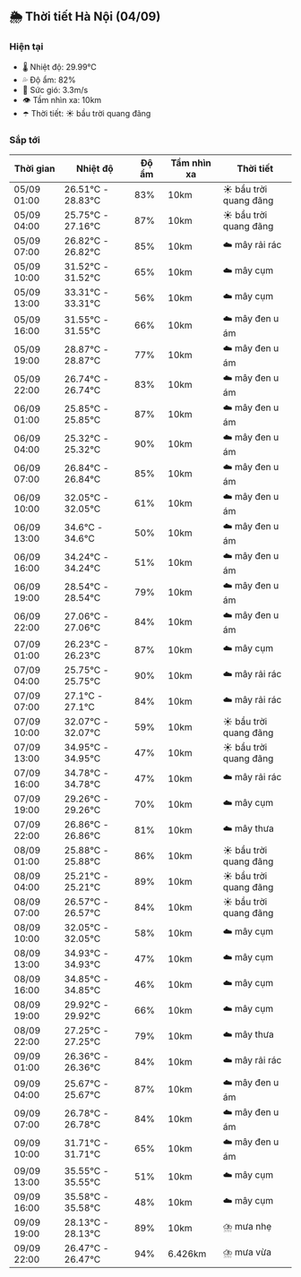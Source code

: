 ## 🌦️ Thời tiết Hà Nội (04/09)

### Hiện tại

- 🌡️ Nhiệt độ: 29.99℃
- 💦 Độ ẩm: 82%
- 💨 Sức gió: 3.3m/s
- 👁️ Tầm nhìn xa: 10km
- ☂️ Thời tiết: ☀️ bầu trời quang đãng

### Sắp tới

| Thời gian | Nhiệt độ | Độ ẩm | Tầm nhìn xa | Thời tiết |
| --- | --- | --- | --- | --- |
| 05/09 01:00 | 26.51℃ - 28.83℃ | 83% | 10km | ☀️ bầu trời quang đãng |
| 05/09 04:00 | 25.75℃ - 27.16℃ | 87% | 10km | ☀️ bầu trời quang đãng |
| 05/09 07:00 | 26.82℃ - 26.82℃ | 85% | 10km | ☁️ mây rải rác |
| 05/09 10:00 | 31.52℃ - 31.52℃ | 65% | 10km | ☁️ mây cụm |
| 05/09 13:00 | 33.31℃ - 33.31℃ | 56% | 10km | ☁️ mây cụm |
| 05/09 16:00 | 31.55℃ - 31.55℃ | 66% | 10km | ☁️ mây đen u ám |
| 05/09 19:00 | 28.87℃ - 28.87℃ | 77% | 10km | ☁️ mây đen u ám |
| 05/09 22:00 | 26.74℃ - 26.74℃ | 83% | 10km | ☁️ mây đen u ám |
| 06/09 01:00 | 25.85℃ - 25.85℃ | 87% | 10km | ☁️ mây đen u ám |
| 06/09 04:00 | 25.32℃ - 25.32℃ | 90% | 10km | ☁️ mây đen u ám |
| 06/09 07:00 | 26.84℃ - 26.84℃ | 85% | 10km | ☁️ mây đen u ám |
| 06/09 10:00 | 32.05℃ - 32.05℃ | 61% | 10km | ☁️ mây đen u ám |
| 06/09 13:00 | 34.6℃ - 34.6℃ | 50% | 10km | ☁️ mây đen u ám |
| 06/09 16:00 | 34.24℃ - 34.24℃ | 51% | 10km | ☁️ mây đen u ám |
| 06/09 19:00 | 28.54℃ - 28.54℃ | 79% | 10km | ☁️ mây đen u ám |
| 06/09 22:00 | 27.06℃ - 27.06℃ | 84% | 10km | ☁️ mây đen u ám |
| 07/09 01:00 | 26.23℃ - 26.23℃ | 87% | 10km | ☁️ mây cụm |
| 07/09 04:00 | 25.75℃ - 25.75℃ | 90% | 10km | ☁️ mây rải rác |
| 07/09 07:00 | 27.1℃ - 27.1℃ | 84% | 10km | ☁️ mây rải rác |
| 07/09 10:00 | 32.07℃ - 32.07℃ | 59% | 10km | ☀️ bầu trời quang đãng |
| 07/09 13:00 | 34.95℃ - 34.95℃ | 47% | 10km | ☀️ bầu trời quang đãng |
| 07/09 16:00 | 34.78℃ - 34.78℃ | 47% | 10km | ☁️ mây rải rác |
| 07/09 19:00 | 29.26℃ - 29.26℃ | 70% | 10km | ☁️ mây cụm |
| 07/09 22:00 | 26.86℃ - 26.86℃ | 81% | 10km | ☁️ mây thưa |
| 08/09 01:00 | 25.88℃ - 25.88℃ | 86% | 10km | ☀️ bầu trời quang đãng |
| 08/09 04:00 | 25.21℃ - 25.21℃ | 89% | 10km | ☀️ bầu trời quang đãng |
| 08/09 07:00 | 26.57℃ - 26.57℃ | 84% | 10km | ☀️ bầu trời quang đãng |
| 08/09 10:00 | 32.05℃ - 32.05℃ | 58% | 10km | ☁️ mây cụm |
| 08/09 13:00 | 34.93℃ - 34.93℃ | 47% | 10km | ☁️ mây cụm |
| 08/09 16:00 | 34.85℃ - 34.85℃ | 46% | 10km | ☁️ mây cụm |
| 08/09 19:00 | 29.92℃ - 29.92℃ | 66% | 10km | ☁️ mây cụm |
| 08/09 22:00 | 27.25℃ - 27.25℃ | 79% | 10km | ☁️ mây thưa |
| 09/09 01:00 | 26.36℃ - 26.36℃ | 84% | 10km | ☁️ mây rải rác |
| 09/09 04:00 | 25.67℃ - 25.67℃ | 87% | 10km | ☁️ mây đen u ám |
| 09/09 07:00 | 26.78℃ - 26.78℃ | 84% | 10km | ☁️ mây đen u ám |
| 09/09 10:00 | 31.71℃ - 31.71℃ | 65% | 10km | ☁️ mây đen u ám |
| 09/09 13:00 | 35.55℃ - 35.55℃ | 51% | 10km | ☁️ mây cụm |
| 09/09 16:00 | 35.58℃ - 35.58℃ | 48% | 10km | ☁️ mây cụm |
| 09/09 19:00 | 28.13℃ - 28.13℃ | 89% | 10km | ⛈️ mưa nhẹ |
| 09/09 22:00 | 26.47℃ - 26.47℃ | 94% | 6.426km | ⛈️ mưa vừa |
